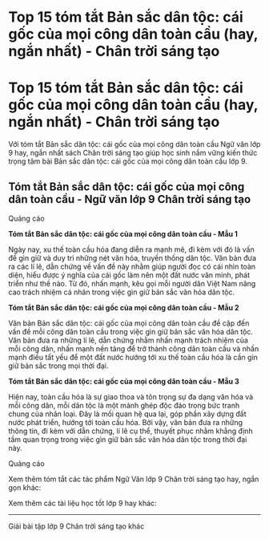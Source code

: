 # Top 15 tóm tắt Bản sắc dân tộc: cái gốc của mọi công dân toàn cầu (hay, ngắn nhất) - Chân trời sáng tạo

# Top 15 tóm tắt Bản sắc dân tộc: cái gốc của mọi công dân toàn cầu (hay, ngắn nhất) - Chân trời sáng tạo

Với tóm tắt Bản sắc dân tộc: cái gốc của mọi công dân toàn cầu Ngữ văn lớp 9 hay, ngắn nhất sách Chân trời sáng tạo giúp học sinh nắm vững kiến thức trọng tâm bài Bản sắc dân tộc: cái gốc của mọi công dân toàn cầu lớp 9.

## Tóm tắt Bản sắc dân tộc: cái gốc của mọi công dân toàn cầu - Ngữ văn lớp 9 Chân trời sáng tạo

Quảng cáo

**Tóm tắt Bản sắc dân tộc: cái gốc của mọi công dân toàn cầu - Mẫu 1**

Ngày nay, xu thế toàn cầu hóa đang diễn ra mạnh mẽ, đi kèm với đó là vấn đề gìn giữ và duy trì những nét văn hóa, truyền thống dân tộc. Văn bản đưa ra các lí lẽ, dẫn chứng về vấn đề này nhằm giúp người đọc có cái nhìn toàn diện, hiểu được ý nghĩa của cái gốc làm nên một đất nước văn minh, phát triển như thế nào. Từ đó, nhấn mạnh, kêu gọi mỗi người dân Việt Nam nâng cao trách nhiệm cá nhân trong việc gìn giữ bản sắc văn hóa dân tộc.

**Tóm tắt Bản sắc dân tộc: cái gốc của mọi công dân toàn cầu - Mẫu 2**

Văn bản Bản sắc dân tộc: cái gốc của mọi công dân toàn cầu đề cập đến vấn đề mỗi công dân toàn cầu trong việc gìn giữ bản sắc văn hóa dân tộc. Văn bản đưa ra những lí lẽ, dẫn chứng nhằm nhấn mạnh trách nhiệm của mỗi công dân, nhấn mạnh nền tảng để trở thành công dân toàn cầu và nhấn mạnh điều tất yếu để một đất nước hướng tới xu thế toàn cầu hóa là cần gìn giữ bản sắc trong mọi thời đại.

**Tóm tắt Bản sắc dân tộc: cái gốc của mọi công dân toàn cầu - Mẫu 3**

Hiện nay, toàn cầu hóa là sự giao thoa và tôn trọng sự đa dạng văn hóa và mỗi công dân, mỗi dân tộc là một mảnh ghép độc đáo trong bức tranh chung của nhân loại. Đây là mối quan hệ qua lại, góp phần xây dựng đất nước phát triển, hướng tới toàn cầu hóa. Bởi vậy, văn bản đưa ra những thông tin, đi kèm với dẫn chứng, lí lẽ cụ thể, thuyết phục nhằm khẳng định tầm quan trọng trong việc gìn giữ bản sắc văn hóa dân tộc trong thời đại này.

Quảng cáo

Xem thêm tóm tắt các tác phẩm Ngữ Văn lớp 9 Chân trời sáng tạo hay, ngắn gọn khác:

Xem thêm các tài liệu học tốt lớp 9 hay khác:

* * *

Giải bài tập lớp 9 Chân trời sáng tạo khác
